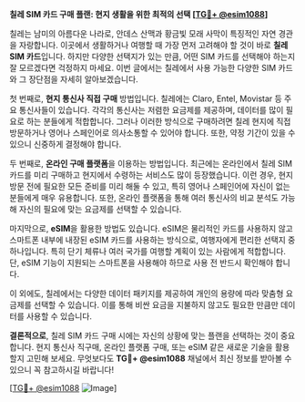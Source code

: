 **칠레 SIM 카드 구매 플랜: 현지 생활을 위한 최적의 선택 [[TG💪+ @esim1088](https://t.me/s/esim1088)]**

칠레는 남미의 아름다운 나라로, 안데스 산맥과 황금빛 모래 사막이 특징적인 자연 경관을 자랑합니다. 이곳에서 생활하거나 여행할 때 가장 먼저 고려해야 할 것이 바로 **칠레 SIM 카드**입니다. 하지만 다양한 선택지가 있는 만큼, 어떤 SIM 카드를 선택해야 하는지 잘 모르겠다면 걱정하지 마세요. 이번 글에서는 칠레에서 사용 가능한 다양한 SIM 카드와 그 장단점을 자세히 알아보겠습니다.

첫 번째로, **현지 통신사 직접 구매** 방법입니다. 칠레에는 Claro, Entel, Movistar 등 주요 통신사들이 있습니다. 각각의 통신사는 저렴한 요금제를 제공하며, 데이터를 많이 필요로 하는 분들에게 적합합니다. 그러나 이러한 방식으로 구매하려면 칠레 현지에 직접 방문하거나 영어나 스페인어로 의사소통할 수 있어야 합니다. 또한, 약정 기간이 있을 수 있으니 신중하게 결정해야 합니다.

두 번째로, **온라인 구매 플랫폼**을 이용하는 방법입니다. 최근에는 온라인에서 칠레 SIM 카드를 미리 구매하고 현지에서 수령하는 서비스도 많이 등장했습니다. 이런 경우, 현지 방문 전에 필요한 모든 준비를 미리 해둘 수 있고, 특히 영어나 스페인어에 자신이 없는 분들에게 매우 유용합니다. 또한, 온라인 플랫폼을 통해 여러 통신사의 비교 분석도 가능해 자신의 필요에 맞는 요금제를 선택할 수 있습니다.

마지막으로, **eSIM**을 활용한 방법도 있습니다. eSIM은 물리적인 카드를 사용하지 않고 스마트폰 내부에 내장된 eSIM 카드를 사용하는 방식으로, 여행자에게 편리한 선택지 중 하나입니다. 특히 단기 체류나 여러 국가를 여행할 계획이 있는 사람에게 적합합니다. 단, eSIM 기능이 지원되는 스마트폰을 사용해야 하므로 사용 전 반드시 확인해야 합니다.

이 외에도, 칠레에서는 다양한 데이터 패키지를 제공하여 개인의 용량에 따라 맞춤형 요금제를 선택할 수 있습니다. 이를 통해 비싼 요금을 지불하지 않고도 필요한 만큼만 데이터를 사용할 수 있습니다.

**결론적으로**, 칠레 SIM 카드 구매 시에는 자신의 상황에 맞는 플랜을 선택하는 것이 중요합니다. 현지 통신사 직구매, 온라인 플랫폼 구매, 또는 eSIM 같은 새로운 기술을 활용할지 고민해 보세요. 무엇보다도 **TG💪+ @esim1088** 채널에서 최신 정보를 받아볼 수 있으니 꼭 참고하시길 바랍니다!

[[TG💪+ @esim1088](https://t.me/s/esim1088) ![Image](https://i.postimg.cc/Y0z9fWf4/image.png)]